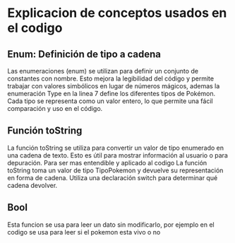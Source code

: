 # Explicacion de conceptos usados en el codigo
## Enum: Definición de tipo a cadena
Las enumeraciones (enum) se utilizan para definir un conjunto de constantes con nombre. Esto mejora la legibilidad del código y permite trabajar con valores simbólicos en lugar de números mágicos, ademas la enumeración Type en la linea 7 define los diferentes tipos de Pokémon. Cada tipo se representa como un valor entero, lo que permite una fácil comparación y uso en el código.
## Función toString
La función toString se utiliza para convertir un valor de tipo enumerado en una cadena de texto. Esto es útil para mostrar información al usuario o para depuración. Para ser mas entendible y aplicado al codigo La función toString toma un valor de tipo TipoPokemon y devuelve su representación en forma de cadena. Utiliza una declaración switch para determinar qué cadena devolver.
## Bool
Esta funcion se usa para leer un dato sin modificarlo, por ejemplo en el codigo se usa para leer si el pokemon esta vivo o no

